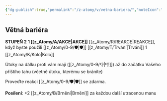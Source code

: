 ```yaml
---
{"dg-publish":true,"permalink":"/z-atomy/v/vetna-bariera/","noteIcon":""}
---
```


## Větná bariéra
**STUPEŇ 2**
**1 [[z_Atomy/A/AKCE\|AKCE]]**
[[z_Atomy/R/REAKCE\|REAKCE]], když byste použili [[z_Atomy/0-9/🛡️\|🛡️]]
[[z_Atomy/T/Trvání\|Trvání]] 1 [[z_Atomy/K/Kolo\|Kolo]]

Útoky na dálku proti vám mají ([[z_Atomy/0-9/👎\|👎]]) až do začátku Vašeho příštího tahu (včetně útoku, kterému se bráníte)

Proveďte reakci [[z_Atomy/0-9/🛡️\|🛡️]] se zdarma.

**Posílení**: +2 [[z_Atomy/B/Brnění\|Brnění]] za každou další utracenou manu